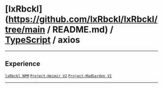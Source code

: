 # [lxRbckl](https://github.com/lxRbckl/lxRbckl/tree/main / README.md) / [TypeScript](https://github.com/lxRbckl/lxRbckl/tree/main/TypeScript) / axios

---

## Experience
[`lxRbckl NPM`](https://github.com/lxRbckl/lxRbckl/blob/NPM/README.md) [`Project-Heimir V2`](https://github.com/lxRbckl/Project-Heimir/blob/V2/README.md) [`Project-MadGarden V1`](https://github.com/lxRbckl/Project-MadGarden/blob/V1/README.md)

---
